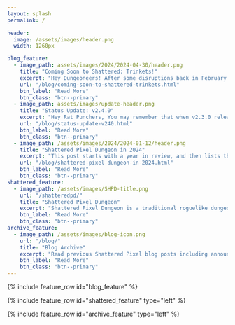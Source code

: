 ```yaml
---
layout: splash
permalink: /

header:
  image: /assets/images/header.png
  width: 1260px

blog_feature:
  - image_path: assets/images/2024/2024-04-30/header.png
    title: "Coming Soon to Shattered: Trinkets!"
    excerpt: "Hey Dungeoneers! After some disruptions back in February and March, Shattered Pixel Dungeon v2.4.0 is finally ready for beta!"
    url: "/blog/coming-soon-to-shattered-trinkets.html"
    btn_label: "Read More"
    btn_class: "btn--primary"
  - image_path: assets/images/update-header.png
    title: "Status Update: v2.4.0"
    excerpt: "Hey Rat Punchers, You may remember that when v2.3.0 released I gave a rough ETA of 'early to mid March' when it came to hearing back from me on v2.4.0. Well, early March is here, so where are we at?"
    url: "/blog/status-update-v240.html"
    btn_label: "Read More"
    btn_class: "btn--primary"
  - image_path: /assets/images/2024/2024-01-12/header.png
    title: "Shattered Pixel Dungeon in 2024"
    excerpt: "This post starts with a year in review, and then lists the major changes and additions that I have planned for Shattered Pixel Dungeon in 2024 and beyond."
    url: "/blog/shattered-pixel-dungeon-in-2024.html"
    btn_label: "Read More"
    btn_class: "btn--primary"
shattered_feature:
  - image_path: /assets/images/SHPD-title.png
    url: "/shatteredpd/"
    title: "Shattered Pixel Dungeon"
    excerpt: "Shattered Pixel Dungeon is a traditional roguelike dungeon crawler that's simple to start but hard to master! Every game is a unique challenge, with five different heroes, randomized levels and enemies, and hundreds of items to collect and use."
    btn_label: "Read More"
    btn_class: "btn--primary"
archive_feature:
  - image_path: /assets/images/blog-icon.png
    url: "/blog/"
    title: "Blog Archive"
    excerpt: "Read previous Shattered Pixel blog posts including announcements, design overviews, and teasers! The blog includes a full history of my dev work since I started Shattered Pixel Dungeon in 2014."
    btn_label: "Read More"
    btn_class: "btn--primary"
---
```


{% include feature_row id="blog_feature" %}

{% include feature_row id="shattered_feature" type="left" %}

{% include feature_row id="archive_feature" type="left" %}